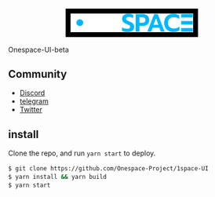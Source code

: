<p align="center">
  <a href="https://1space.me">
    <img alt="1space" src="/public/os-logo-white.jpeg" style="background: black; padding: 10px" width="250" />
  </a>
</p>

Onespace-UI-beta
## Community

- [Discord](https://discord.com/invite/xud97tybPc)
- [telegram](https://t.me/Onespace_tech)
- [Twitter](https://twitter.com/1space_me)


## install

Clone the repo, and run `yarn start` to deploy.

```bash
$ git clone https://github.com/Onespace-Project/1space-UI
$ yarn install && yarn build
$ yarn start
```